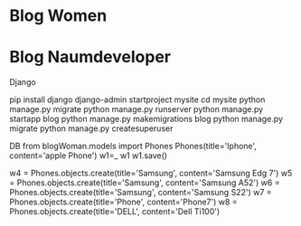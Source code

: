 # Blog Women
# Blog Naumdeveloper


Django


pip install django
django-admin startproject mysite
cd mysite
python manage.py migrate
python manage.py runserver
python manage.py startapp blog
python manage.py makemigrations blog
python manage.py migrate
python manage.py createsuperuser


DB
from blogWoman.models import Phones
Phones(title='Iphone', content='apple Phone')
w1=_
w1
w1.save()

w4 = Phones.objects.create(title='Samsung', content='Samsung Edg 7')
w5 = Phones.objects.create(title='Samsung', content='Samsung A52')
w6 = Phones.objects.create(title='Samsung', content='Samsung S22')
w7 = Phones.objects.create(title='Phone', content='Phone7')
w8 = Phones.objects.create(title='DELL', content='Dell Ti100') 